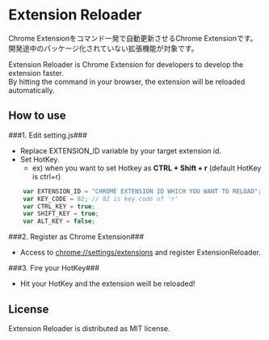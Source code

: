 Extension Reloader
====================
Chrome Extensionをコマンド一発で自動更新させるChrome Extensionです。  
開発途中のパッケージ化されていない拡張機能が対象です。

Extension Reloader is Chrome Extension for developers to develop the extension faster.  
By hitting the command in your browser, the extension will be reloaded automatically.

How to use
-------------------------------
###1. Edit setting.js###
+ Replace EXTENSION_ID variable by your target extension id.
+ Set HotKey.  
    + ex) when you want to set Hotkey as **CTRL + Shift + r** (default HotKey is ctrl+r)

```javascript
    var EXTENSION_ID = "CHROME EXTENSION ID WHICH YOU WANT TO RELOAD";  
    var KEY_CODE = 82; // 82 is key code of 'r'  
    var CTRL_KEY = true;  
    var SHIFT_KEY = true;  
    var ALT_KEY = false;
```

###2. Register as Chrome Extension###
+ Access to [chrome://settings/extensions](chrome://settings.extensions) and register ExtensionReloader.

###3. Fire your HotKey###
+ Hit your HotKey and the extension weill be reloaded!

License
-------------------------------
Extension Reloader is distributed as MIT license.
